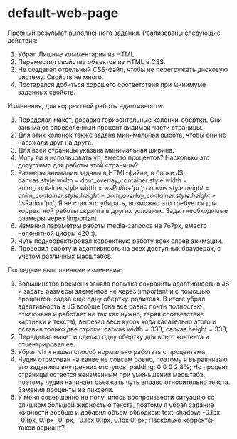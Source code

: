 # default-web-page
Пробный результат выполненного задания.
Реализованы следующие действия:
1. Убрал Лишние комментарии из HTML.
2. Переместил свойства объектов из HTML в CSS.
3. Не создавал отдельный CSS-файл, чтобы не перегружать дисковую систему. Свойств не много.
4. Постарался добиться хорошего соответствия при минимуме заданных свойств.

Изменения, для корректной работы адаптивности:
1. Переделал макет, добавив горизонтальные колонки-обертки. Они занимают определенный процент видимой части страницы.
2. Для этих колонок также задана минимальная высота, чтобы они не наезжали друг на друга.
3. Для всей страницы указана минимальная ширина.
4. Могу ли я использовать vh, вместо процентов? Насколько это допустимо для работы этой страницы?
5. Размеры анимации заданы в HTML-файле, в блоке JS:
canvas.style.width = dom_overlay_container.style.width = anim_container.style.width =  w*sRatio+'px';
canvas.style.height = anim_container.style.height = dom_overlay_container.style.height = h*sRatio+'px';
Я не стал это убирать, возможно это требуется для корректной работы скрипта в других условиях.
Задал необходимые размеры через !important.
6. Изменил параметры работы media-запроса на 767px, вместо непонятной цифры 420 :).
7. Чуть подкорректировал корректную работу всех слоев анимации.
8. Проверил работу и адаптивность на всех доступных браузерах, с учетом различных масштабов.

Последние выполненные изменения:
1. Большинство времени заняла попытка сохранить адаптивность в JS и задать размеры элементов не через !important и с помощью процентов, задав еще одну обертку-родителя.
В итоге убрал адаптивность в JS вообще (она все равно почти полностью отключена и работает не так как нужно, теряя соответствие картинки и текста), вырезал весь кусок кода касательно этого и оставил только две строки:
canvas.width = 333;
canvas.height = 333;
2. Переделал макет и сделал одну обертку для всего контента и отцентрировал ее.
3. Убрал vh и нашел способ нормально работать с процентами.
4. Чудик отрисован на канве не совсем ровно, поэтому я выравниваю его заданием внутренних отступов:
padding: 0 0 0 2.8%;
Но процент страницы остается неизменным при уменьшении масштаба, поэтому чудик начинает съезжать чуть вправо относительно текста. Заменил проценты на пиксели.
5. У меня совершенно не получилось воспроизвести ситуацию со слишком большой жирностью текста, поэтому я убрал задание жирности вообще и добавил объем обводкой:
text-shadow: -0.1px -0.1px, 0.1px -0.1px, -0.1px 0.1px, 0.1px 0.1px;
Насколько корректен такой вариант?

